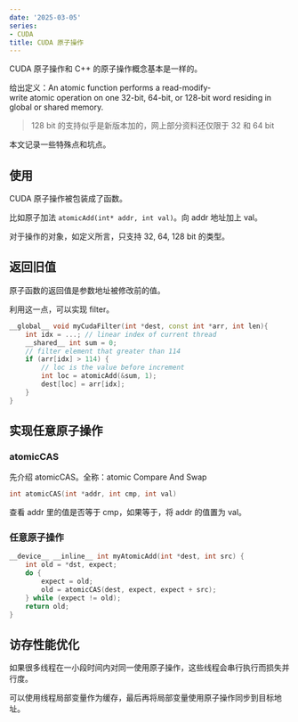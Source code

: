 ```yaml
---
date: '2025-03-05'
series:
- CUDA
title: CUDA 原子操作
---
```


CUDA 原子操作和 C++ 的原子操作概念基本是一样的。

给出定义：An atomic function performs a read-modify-write atomic operation on one 32-bit, 64-bit, or 128-bit word residing in global or shared memory.

> 128 bit 的支持似乎是新版本加的，网上部分资料还仅限于 32 和 64 bit

本文记录一些特殊点和坑点。

## 使用

CUDA 原子操作被包装成了函数。

比如原子加法 `atomicAdd(int* addr, int val)`。向 addr 地址加上 val。

对于操作的对象，如定义所言，只支持 32, 64, 128 bit 的类型。

## 返回旧值

原子函数的返回值是参数地址被修改前的值。

利用这一点，可以实现 filter。

```cpp
__global__ void myCudaFilter(int *dest, const int *arr, int len){
	int idx = ...; // linear index of current thread
	__shared__ int sum = 0;
	// filter element that greater than 114
	if (arr[idx] > 114) {
		// loc is the value before increment
		int loc = atomicAdd(&sum, 1);  
		dest[loc] = arr[idx];
	}
}
```

## 实现任意原子操作

### atomicCAS

先介绍 atomicCAS。全称：atomic Compare And Swap

```cpp
int atomicCAS(int *addr, int cmp, int val)
```

查看 addr 里的值是否等于 cmp，如果等于，将 addr 的值置为 val。

### 任意原子操作

```cpp
__device__ __inline__ int myAtomicAdd(int *dest, int src) {
	int old = *dst, expect;
	do {
		expect = old;
		old = atomicCAS(dest, expect, expect + src);
	} while (expect != old);
	return old;
}
```

## 访存性能优化

如果很多线程在一小段时间内对同一使用原子操作，这些线程会串行执行而损失并行度。

可以使用线程局部变量作为缓存，最后再将局部变量使用原子操作同步到目标地址。